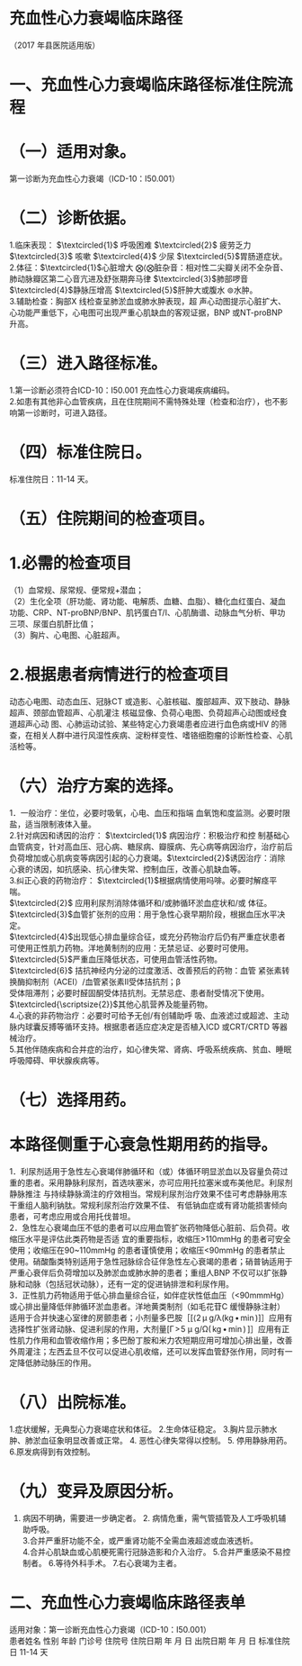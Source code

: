 # 充血性心力衰竭临床路径  
（2017 年县医院适用版）  
# 一、充血性心力衰竭临床路径标准住院流程  
# （一）适用对象。  
第一诊断为充血性心力衰竭（ICD-10：I50.001）  
# （二）诊断依据。  
1.临床表现： $\textcircled{1}$ 呼吸困难  $\textcircled{2}$ 疲劳乏力  $\textcircled{3}$ 咳嗽  $\textcircled{4}$ 少尿  $\textcircled{5}$胃肠道症状。  
2.体征：$\textcircled{1}$心脏增大 $\bigotimes\langle\bigotimes$脏杂音：相对性二尖瓣关闭不全杂音、肺动脉瓣区第二心音亢进及舒张期奔马律 $\textcircled{3}$肺部啰音 $\textcircled{4}$静脉压增高 $\textcircled{5}$肝肿大或腹水 $\circledcirc$水肿。  
3.辅助检查：胸部X 线检查呈肺淤血或肺水肿表现，超 声心动图提示心脏扩大、心功能严重低下，心电图可出现严重心肌缺血的客观证据，BNP 或NT-proBNP 升高。  
# （三）进入路径标准。  
1.第一诊断必须符合ICD-10：I50.001 充血性心力衰竭疾病编码。  
2.如患有其他非心血管疾病，且在住院期间不需特殊处理（检查和治疗），也不影响第一诊断时，可进入路径。  
# （四）标准住院日。  
标准住院日：11-14 天。  
# （五）住院期间的检查项目。  
# 1.必需的检查项目  
（1）血常规、尿常规、便常规$+$潜血；  
（2）生化全项（肝功能、肾功能、电解质、血糖、血脂）、糖化血红蛋白、凝血功能、CRP、NT-proBNP/BNP、肌钙蛋白T/I、心肌酶谱、动脉血气分析、甲功三项、尿蛋白肌酐比值；  
（3）胸片、心电图、心脏超声。  
# 2.根据患者病情进行的检查项目  
动态心电图、动态血压、冠脉CT 或造影、心脏核磁、腹部超声、双下肢动、静脉超声、颈部血管超声、心肌灌注 核磁显像、负荷心电图、负荷超声心动图或经食道超声心动 图、心肺运动试验、某些特定心力衰竭患者应进行血色病或HIV 的筛查，在相关人群中进行风湿性疾病、淀粉样变性、嗜铬细胞瘤的诊断性检查、心肌活检等。  
# （六）治疗方案的选择。  
1．一般治疗：坐位，必要时吸氧，心电、血压和指端 血氧饱和度监测。必要时限盐，适当限制液体入量。  
2.针对病因和诱因的治疗： $\textcircled{1}$ 病因治疗：积极治疗和控 制基础心血管病变，针对高血压、冠心病、糖尿病、瓣膜病、先心病等病因治疗，治疗前后负荷增加或心肌病变等病因引起的心力衰竭。$\textcircled{2}$诱因治疗：消除心衰的诱因，如抗感染、抗心律失常、控制血压，改善心肌缺血等。  
3.纠正心衰的药物治疗：  $\textcircled{1}$根据病情使用吗啡。必要时解痉平喘。  
$\textcircled{2}$ 应用利尿剂消除体循环和/或肺循环淤血症状和/或 体征。  
$\textcircled{3}$血管扩张剂的应用：用于急性心衰早期阶段，根据血压水平决定。  
$\textcircled{4}$出现低心排血量综合征，或充分药物治疗后仍有严重症状患者可使用正性肌力药物。洋地黄制剂的应用：无禁忌证、必要时可使用。  
$\textcircled{5}$严重血压降低状态，可使用血管活性药物。  
$\textcircled{6}$ 拮抗神经内分泌的过度激活、改善预后的药物：血管 紧张素转换酶抑制剂（ACEI）/血管紧张素Ⅱ受体拮抗剂；β  
受体阻滞剂；必要时醛固酮受体拮抗剂。无禁忌症、患者耐受情况下使用。  
$\textcircled{\scriptsize{2}}$其他心肌营养及能量药物。  
4.心衰的非药物治疗：必要时可给予无创/有创辅助呼 吸、血液滤过或超滤、主动脉内球囊反搏等循环支持。根据患者适应症决定是否植入ICD 或CRT/CRTD 等器械治疗。  
5.其他伴随疾病和合并症的治疗，如心律失常、肾病、呼吸系统疾病、贫血、睡眠呼吸障碍、甲状腺疾病等。  
# （七）选择用药。  
#      本路径侧重于心衰急性期用药的指导。  
1．利尿剂适用于急性左心衰竭伴肺循环和（或）体循环明显淤血以及容量负荷过重的患者。采用静脉利尿剂，首选呋塞米，亦可应用托拉塞米或布美他尼。利尿剂静脉推注 与持续静脉滴注的疗效相当。常规利尿剂治疗效果不佳可考虑静脉用冻干重组人脑利钠肽。常规利尿剂治疗效果不佳、 有低钠血症或有肾功能损害倾向患者，可考虑应用或合用托伐普坦。  
2．急性左心衰竭血压不低的患者可以应用血管扩张药物降低心脏前、后负荷。收缩压水平是评估此类药物是否适 宜的重要指标，收缩压>110mmHg 的患者可安全使用；收缩压在90\~110mmHg 的患者谨慎使用；收缩压<90mmHg 的患者禁止使用。硝酸酯类特别适用于急性冠脉综合征伴急性左心衰竭的患者；硝普钠适用于严重心衰伴后负荷增加以及肺淤血或肺水肿的患者；重组人BNP 不仅可以扩张静脉和动脉（包括冠状动脉），还有一定的促进钠排泄和利尿作用。  
3．正性肌力药物适用于低心排血量综合征，如伴症状性低血压（<90mmmHg）或心排出量降低伴肺循环淤血患者。洋地黄类制剂（如毛花苷C 缓慢静脉注射）适用于合并快速心室律的房颤患者；小剂量多巴胺［$\left[\langle2\,\upmu\mathrm{\;g/\lambda\left(\mathrm{kg}\,\bullet\,\operatorname*{min}\right)}\right]$］应用有选择性扩张肾动脉、促进利尿的作用，大剂量$[\mathrm{\Gamma\!>\!5~\upmu~g/\mathrm{\Omega}}$$(\,\mathrm{kg}\,\bullet\,\mathrm{min}\,)\,]$］应用有正性肌力作用和血管收缩作用；多巴酚丁胺和米力农短期应用可增加心排出量，改善外周灌注；左西孟旦不仅可以促进心肌收缩，还可以发挥血管舒张作用，同时有一定降低肺动脉压的作用。  
# （八）出院标准。  
1.症状缓解，无典型心力衰竭症状和体征。 2.生命体征稳定。  3.胸片显示肺水肿、肺淤血征象明显改善或正常。   4. 恶性心律失常得以控制。 5. 停用静脉用药。 6.原发病得到有效控制。  
# （九）变异及原因分析。  
1. 病因不明确，需要进一步确定者。 2. 病情危重，需气管插管及人工呼吸机辅助呼吸。  
3.合并严重肝功能不全，或严重肾功能不全需血液超滤或血液透析。  
4.合并心肌缺血或心肌梗死需行冠脉造影和介入治疗。 5.合并严重感染不易控制者。  6.等待外科手术。 7.右心衰竭为主者。  
# 二、充血性心力衰竭临床路径表单  
适用对象：第一诊断充血性心力衰竭（ICD-10：I50.001）  
患者姓名             性别    年龄        门诊号         住院号           住院日期       年  月  日   出院日期      年  月   日  标准住院日  11-14 天  
